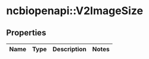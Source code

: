 # ncbiopenapi::V2ImageSize


## Properties
Name | Type | Description | Notes
------------ | ------------- | ------------- | -------------


